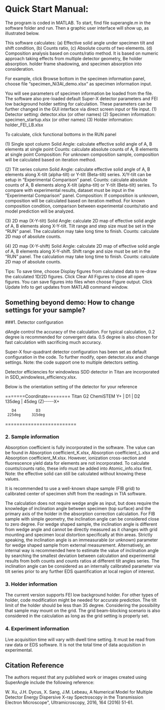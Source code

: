 # Quick Start Manual:

The program is coded in MATLAB. To start, find file superangle.m in the software folder and run. Then a graphic user interface will show up, as illustrated below.



This software calculates: (a) Effective solid angle under specimen tilt and shift condition, (b) Counts ratio, (c) Absolute counts of two elements. (d) Composition analysis based on counts/ratio method. It is based on numeric approach taking effects from multiple detector geometry, Be holder absorption. holder frame shadowing, and specimen absorption into consideration.

For example, click Browse bottom in the specimen information panel, choose file “specimen_Ni3Al_demo.xlsx“ as specimen information input.



You will see parameters of specimen information be loaded from the file. The software also pre-loaded default Super-X detector parameters and FEI low background holder setting for calculation. These parameters can be further changed in the GUI interface via direct screen input or file input.
(1)	Detector setting: detector.xlsx (or other names)
(2)	Specimen information: specimen_startup.xlsx (or other names)
(3)	Holder information: holder_FEI_LB.xlsx

To calculate, click functional bottoms in the RUN panel



(1) Single spot column
Solid Angle: calculate effective solid angle of A, B elements at single point
Counts: calculate absolute counts of A, B elements at single point
Composition: For unknown composition sample, composition will be calculated based on iteration method.

(2) Tilt series column
Solid Angle: calculate effective solid angle of A, B elements along X-tilt (alpha-tilt) or Y-tilt (Beta-tilt) series. X/Y-tilt can be setup in “Experimental Comparison” panel. 
Counts: calculate absolute counts of A, B elements along X-tilt (alpha-tilt) or Y-tilt (Beta-tilt) series. To compare with experimental results, dataset must be input in the “Experimental Comparison” panel.
Composition: If composition is unknown, composition will be calculated based on iteration method. For known composition condition, comparison between experimental counts/ratio and model prediction will be analyzed.

(3) 2D map (X-Y-tilt)
Solid Angle: calculate 2D map of effective solid angle of A, B elements along X-Y-tilt. Tilt range and step size must be set in the “RUN” panel. The calculation may take long time to finish.
Counts: calculate 2D map of absolute counts.

(4) 2D map (X-Y-shift)
Solid Angle: calculate 2D map of effective solid angle of A, B elements along X-Y-shift. Shift range and size must be set in the “RUN” panel. The calculation may take long time to finish.
Counts: calculate 2D map of absolute counts.

Tips: To save time, choose Display figures from calculated data to re-draw the calculated 1D/2D figures. Click Clear All Figures to close all open figures. You can save figures into files when choose Figure output. Click Update Info to get updates from MATLAB command window.






## Something beyond demo: How to change settings for your sample?

###1. Detector configuration

dAngle control the accuracy of the calculation. For typical calculation, 0.2 degree is recommended for convergent data. 0.5 degree is also chosen for fast calculation with sacrificing much accuracy. 

Super-X four-quadrant detector configuration has been set as default configuration in the code. To further modify, open detector.xlsx and change settings.  Note: the code support one to multiple detectors setting. 

Detector efficiencies for windowless SDD detector in Titan are incorporated in SDD_windowless_efficiency.xlsx. 

Below is the orientation setting of the detector for your reference

=======Coordinate========
   Titan G2 ChemiSTEM
           Y+
            |
       D1   |     D2  
     135deg |   45deg
           (Z)-----X+
            
       D4         D3
     225deg     315deg
            
=========================


### 2. Sample information

Absorption coefficient is fully incorporated in the software. The value can be found in Absorption coefficient_K.xlsx, Absorption coefficient_L.xlsx and Absorption coefficient_M.xlsx. However, ionization cross-section and fluorescence yield data for elements are not incorporated. To calculate counts/counts ratio, these info must be added into Atomic_info.xlsx first. Note: the effective solid can still be calculated without knowing these values.

It is recommended to use a well-known shape sample (FIB grid) to calibrated center of specimen shift from the readings in TIA software. 

The calculation does not require wedge angle as input, but does require the knowledge of inclination angle between specimen (top surface) and the primary axis of the holder in the absorption correction calculation. For FIB sample with simple geometry, the inclination angle can be considered close to zero degree. For wedge shaped sample, the inclination angle is different from wedge angle and cannot be directly measured as it changes with grid mounting and specimen local distortion specifically at thin areas. Strictly speaking, the inclination angle is an immeasurable (or unknown) parameter for wedge shaped sample from external measurement. Alternatively, an internal way is recommended here to estimate the value of inclination angle by searching the smallest deviation between calculation and experimental results from both counts and counts ratios at different tilt angles series. The inclination angle can be considered as an internally calibrated parameter via tilt series prior to any further EDS quantification at local region of interest.


### 3. Holder information

The current version supports FEI low background holder. For other types of holder, code modification might be needed for accurate prediction. The tilt limit of the holder should be less than 35 degree. Considering the possibility that sample may mount on the grid. The grid beam-blocking scenario is also considered in the calculation as long as the grid setting is properly set.

### 4. Experiment information

Live acquisition time will vary with dwell time setting. It must be read from raw data or EDS software. It is not the total time of data acquisition in experimental.



## Citation Reference

The authors request that any published work or images created using SuperAngle include the following reference:

W. Xu, J.H. Dycus, X. Sang, J.M. Lebeau, A Numerical Model for Multiple Detector Energy Dispersive X-ray Spectroscopy in the Transmission Electron Microscope", Ultramicroscopy, 2016, 164 (2016) 51-61.
